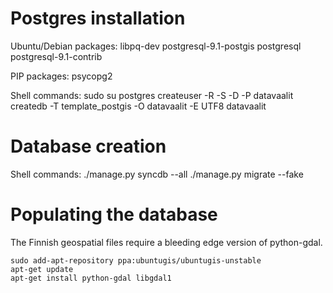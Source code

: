 Postgres installation
=====================

Ubuntu/Debian packages:
    libpq-dev postgresql-9.1-postgis postgresql postgresql-9.1-contrib

PIP packages:
    psycopg2 

Shell commands:
    sudo su postgres
    createuser -R -S -D -P datavaalit
    createdb -T template_postgis -O datavaalit -E UTF8 datavaalit

Database creation
=================

Shell commands:
    ./manage.py syncdb --all
    ./manage.py migrate --fake

Populating the database
=======================

The Finnish geospatial files require a bleeding edge version of python-gdal.

    sudo add-apt-repository ppa:ubuntugis/ubuntugis-unstable
    apt-get update
    apt-get install python-gdal libgdal1

